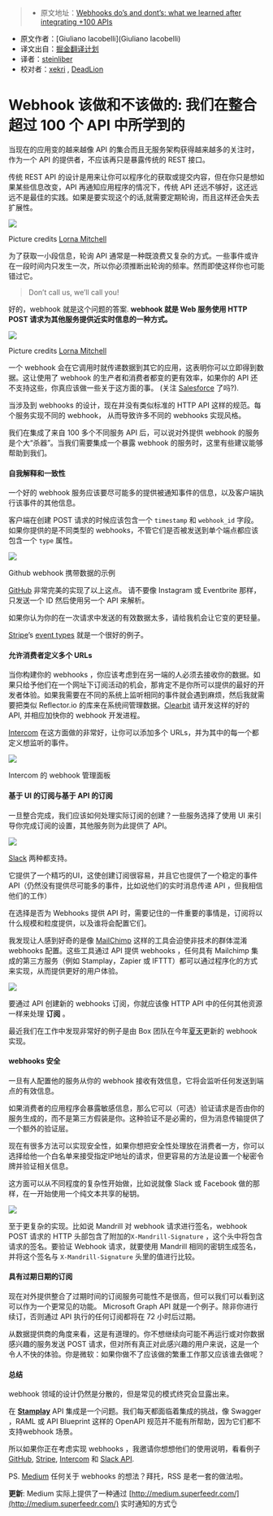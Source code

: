 > * 原文地址：[Webhooks do’s and dont’s: what we learned after integrating +100 APIs](https://restful.io/webhooks-dos-and-dont-s-what-we-learned-after-integrating-100-apis-d567405a3671)
* 原文作者：[Giuliano Iacobelli](Giuliano Iacobelli)
* 译文出自：[掘金翻译计划](https://github.com/xitu/gold-miner)
* 译者：[steinliber](https://github.com/steinliber)
* 校对者：[xekri](https://github.com/xekri) , [DeadLion](https://github.com/DeadLion)

# Webhook 该做和不该做的: 我们在整合超过 100 个 API 中所学到的


当现在的应用变的越来越像 API 的集合而且无服务架构获得越来越多的关注时，作为一个 API 的提供者，不应该再只是暴露传统的 REST 接口。

传统 REST API 的设计是用来让你可以程序化的获取或提交内容，但在你只是想如果某些信息改变，API 再通知应用程序的情况下，传统 API 还远不够好，这还远远不是最佳的实践。如果是要实现这个的话,就需要定期轮询，而且这样还会失去扩展性。


![](https://cdn-images-1.medium.com/max/800/1*dEmrcTajSG5A4Z_JjrGqfw.png)

Picture credits [Lorna Mitchell](https://medium.com/u/e6dd3fdb7c2d)



为了获取一小段信息，轮询 API 通常是一种既浪费又复杂的方式。一些事件或许在一段时间内只发生一次，所以你必须推断出轮询的频率。然而即使这样你也可能错过它。

> Don’t call us, we’ll call you!

好的，webhook 就是这个问题的答案.  **webhook 就是 Web 服务使用 HTTP POST 请求为其他服务提供近实时信息的一种方式。**



![](https://cdn-images-1.medium.com/max/800/1*8t-MNjY-6rJ79rsDnZt0rA.png)

Picture credits [Lorna Mitchell](https://medium.com/u/e6dd3fdb7c2d)



一个 webhook 会在它调用时就传递数据到其它的应用，这表明你可以立即得到数据。这让使用了 webhook 的生产者和消费者都变的更有效率，如果你的 API 还不支持这些，你真应该做一些关于这方面的事。
(关注 [Salesforce](https://medium.com/u/f4fb2a348280) 了吗?).

当涉及到 webhooks 的设计，现在并没有类似标准的 HTTP API 这样的规范。每个服务实现不同的 webhook， 从而导致许多不同的 webhooks 实现风格。

我们在集成了来自 100 多个不同服务 API 后，可以说对外提供 webhook 的服务是个大“杀器”。当我们需要集成一个暴露 webhook 的服务时，这里有些建议能够帮助到我们。


#### 自我解释和一致性

一个好的 webhook 服务应该要尽可能多的提供被通知事件的信息，以及客户端执行该事件的其他信息。

客户端在创建 POST 请求的时候应该包含一个 `timestamp` 和 `webhook_id` 字段。如果你提供的是不同类型的 webhooks，不管它们是否被发送到单个端点都应该包含一个 `type` 属性。




![](https://cdn-images-1.medium.com/max/600/1*Yi85OX2kNJw-bbn8O0VVQQ.png)

Github webhook 携带数据的示例



[GitHub](https://medium.com/u/d18563e4f2b9) 非常完美的实现了以上这点。 请不要像 Instagram 或 Eventbrite 那样，只发送一个 ID 然后使用另一个 API 来解析。


如果你认为你的在一次请求中发送的有效数据太多，请给我机会让它变的更轻量。

[Stripe](https://medium.com/u/3ecae35d6d66)’s [event types](https://stripe.com/docs/api) 就是一个很好的例子。

#### 允许消费者定义多个 URLs

当你构建你的 webhooks ，你应该考虑到在另一端的人必须去接收你的数据。如果只给予他们在一个网址下订阅活动的机会，那肯定不是你所可以提供的最好的开发者体验。如果我需要在不同的系统上监听相同的事件就会遇到麻烦，然后我就需要把类似 Reflector.io 的库来在系统间管理数据。[Clearbit](https://medium.com/u/ce5450a7b906) 请开发这样的好的 API, 并相应加快你的 webhook 开发进程。


[Intercom](https://medium.com/u/7ca8972daf76) 在这方面做的非常好，让你可以添加多个 URLs，并为其中的每一个都定义想监听的事件。



![](https://cdn-images-1.medium.com/max/800/1*lGfFqT7G4x3swfm1qkxjfA.png)

Intercom 的 webhook 管理面板



#### 基于 UI 的订阅与基于 API 的订阅

一旦整合完成，我们应该如何处理实际订阅的创建？一些服务选择了使用 UI 来引导你完成订阅的设置，其他服务则为此提供了 API。



![](https://cdn-images-1.medium.com/max/600/1*lQ5VTo4IF50IjaimPq-F4Q.png)



[Slack](https://medium.com/u/26d90a99f605) 两种都支持。

它提供了一个精巧的UI，这使创建订阅很容易，并且它也提供了一个稳定的事件 API（仍然没有提供尽可能多的事件，比如说他们的实时消息传递 API ，但我相信他们的工作）

在选择是否为 Webhooks 提供 API 时，需要记住的一件重要的事情是，订阅将以什么规模和粒度提供，以及谁将会配置它们。

我发现让人感到好奇的是像 [MailChimp](https://medium.com/u/772bf2413f17) 这样的工具会迫使非技术的群体混淆 webhooks 配置。这些工具通过 API 提供 webhooks ，任何具有 Mailchimp 集成的第三方服务（例如 Stamplay，Zapier 或 IFTTT）都可以通过程序化的方式来实现，从而提供更好的用户体验。



![](https://cdn-images-1.medium.com/max/600/1*EEMaCdPa63smJ3oOSpQ60w.png)



要通过 API 创建新的 webhooks 订阅，你就应该像 HTTP API 中的任何其他资源一样来处理 __订阅__ 。

最近我们在工作中发现非常好的例子是由 Box 团队在今年[夏天](https://blog.box.com/blog/box-webhooks/)更新的 webhook 实现。

#### webhooks 安全

一旦有人配置他的服务从你的 webhook 接收有效信息，它将会监听任何发送到端点的有效信息。

如果消费者的应用程序会暴露敏感信息，那么它可以（可选）验证请求是否由你的服务生成的，而不是第三方假装是你。这种验证不是必需的，但为消息传输提供了一个额外的验证层。

现在有很多方法可以实现安全性，如果你想把安全性处理放在消费者一方，你可以选择给他一个白名单来接受指定IP地址的请求，但更容易的方法是设置一个秘密令牌并验证相关信息。

这方面可以从不同程度的复杂性开始做，比如说就像 Slack 或 Facebook 做的那样，在一开始使用一个纯文本共享的秘钥。



![](https://cdn-images-1.medium.com/max/800/1*qyzDKFf4CfPwJEozGIah0w.png)


至于更复杂的实现。比如说 Mandrill 对 webhook 请求进行签名，webhook POST 请求的 HTTP 头部包含了附加的`X-Mandrill-Signature` ，这个头中将包含请求的签名。要验证 Webhook 请求，就要使用 Mandrill 相同的密钥生成签名，并将这个签名与 `X-Mandrill-Signature` 头里的值进行比较。


#### 具有过期日期的订阅

现在对外提供整合了过期时间的订阅服务可能性不是很高，但可以我们可以看到这可以作为一个更常见的功能。 Microsoft Graph API 就是一个例子。除非你进行续订，否则通过 API 执行的任何订阅都将在 72 小时后过期。

从数据提供商的角度来看，这是有道理的。你不想继续向可能不再运行或对你数据感兴趣的服务发送 POST 请求，但对所有真正对此感兴趣的用户来说，这是一个令人不快的体验。你是微软：如果你做不了应该做的繁重工作那又应该谁去做呢？

#### 总结

webhook 领域的设计仍然是分散的，但是常见的模式终究会显露出来。

在 [**Stamplay**](https://stamplay.com/) API 集成是一个问题。我们每天都面临着集成的挑战，像 Swagger ，RAML 或 API Blueprint 这样的 OpenAPI 规范并不能有所帮助，因为它们都不支持webhook 场景。

所以如果你正在考虑实现 webhooks ，我邀请你想想他们的使用说明，看看例子
[GitHub](https://medium.com/u/d18563e4f2b9), [Stripe](https://medium.com/u/3ecae35d6d66), [Intercom](https://medium.com/u/7ca8972daf76) 和 [Slack API](https://medium.com/u/272cd95a3742).

PS. [Medium](https://medium.com/u/504c7870fdb6) 任何关于 webhooks 的想法？拜托，RSS 是老一套的做法啦。

**更新**: Medium 实际上提供了一种通过 [http://medium.superfeedr.com/](http://medium.superfeedr.com/) 实时通知的方式👌

